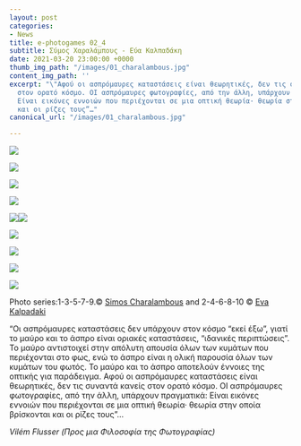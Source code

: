 ```yaml
---
layout: post
categories:
- News
title: e-photogames 02_4
subtitle: Σύμος Χαραλάμπους - Εύα Καλπαδάκη
date: 2021-03-20 23:00:00 +0000
thumb_img_path: "/images/01_charalambous.jpg"
content_img_path: ''
excerpt: "\"Αφού οι ασπρόμαυρες καταστάσεις είναι θεωρητικές, δεν τις συναντά κανείς
  στον ορατό κόσμο. ΟΙ ασπρόμαυρες φωτογραφίες, από την άλλη, υπάρχουν πραγματικά:
  Είναι εικόνες εννοιών που περιέχονται σε μια οπτική θεωρία· θεωρία στην οποία βρίσκονται
  και οι ρίζες τους”…"
canonical_url: "/images/01_charalambous.jpg"

---
```

![](/images/01_charalambous.jpg)

![](/images/02_kalpadaki.jpg)

![](/images/03_charalambous.jpg)

![](/images/04_kalpadaki.jpg)

![](/images/05_charalambous.jpg)![](/images/06_kalpadaki.jpg)

![](/images/07_charalambous.jpg)

![](/images/08_kalpadaki.jpg)

![](/images/09_charalambous.jpg)

![](/images/10_kalpadaki.jpg)

Photo series:1-3-5-7-9.© <a href="https://www.facebook.com/profile.php?id=563795760" target="blank">Simos Charalambous</a>  and  2-4-6-8-10  © <a href="https://www.bright-on-photography.co.uk/" target="blank">Eva Kalpadaki</a>

“Οι ασπρόμαυρες καταστάσεις δεν υπάρχουν στον κόσμο “εκεί έξω”, γιατί το μαύρο και το άσπρο είναι οριακές καταστάσεις, “ιδανικές περιπτώσεις”. Το μαύρο αντιστοιχεί στην απόλυτη απουσία όλων των κυμάτων που περιέχονται στο φως, ενώ το άσπρο είναι η ολική παρουσία όλων των κυμάτων του φωτός. Το μαύρο και το άσπρο αποτελούν έννοιες της οπτικής για παράδειγμα. Αφού οι ασπρόμαυρες καταστάσεις είναι θεωρητικές, δεν τις συναντά κανείς στον ορατό κόσμο. ΟΙ ασπρόμαυρες φωτογραφίες, από την άλλη, υπάρχουν πραγματικά: Είναι εικόνες εννοιών που περιέχονται σε μια οπτική θεωρία· θεωρία στην οποία βρίσκονται και οι ρίζες τους”…

_Vilém Flusser (Προς μια Φιλοσοφία της Φωτογραφίας)_